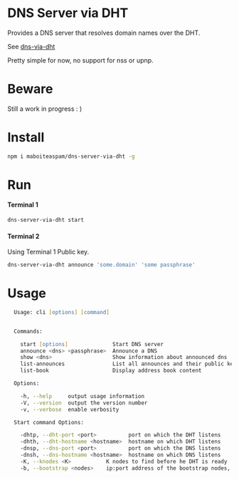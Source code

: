 # DNS Server via DHT

Provides a DNS server that resolves domain names over the DHT. 

See [dns-via-dht](https://github.com/maboiteaspam/dns-via-dht)

Pretty simple for now, no support for nss or upnp.

# Beware

Still a work in progress : )

# Install

```zsh
npm i maboiteaspam/dns-server-via-dht -g
```

# Run

#### Terminal 1
```zsh
dns-server-via-dht start 
```

#### Terminal 2

Using Terminal 1 Public key.

```zsh
dns-server-via-dht announce 'some.domain' 'some passphrase'
```


# Usage

```zsh
  Usage: cli [options] [command]


  Commands:

    start [options]              Start DNS server
    announce <dns> <passphrase>  Announce a DNS
    show <dns>                   Show information about announced dns
    list-announces               List all announces and their public key
    list-book                    Display address book content

  Options:

    -h, --help     output usage information
    -V, --version  output the version number
    -v, --verbose  enable verbosity

  Start command Options:

    -dhtp, --dht-port <port>          port on which the DHT listens
    -dhth, --dht-hostname <hostname>  hostname on which DHT listens
    -dnsp, --dns-port <port>          port on which the DNS listens
    -dnsh, --dns-hostname <hostname>  hostname on which DNS listens
    -K, --knodes <K>           K nodes to find before he DHT is ready
    -b, --bootstrap <nodes>    ip:port address of the bootstrap nodes, or, 'diy' to scan the network for the BT DHT
```


